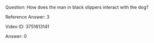 Question: How does the man in black slippers interact with the dog?

Reference Answer: 3

Video ID: 3751613141

Answer: 0

